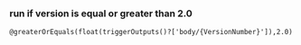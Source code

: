 ### run if version is equal or greater than 2.0
`@greaterOrEquals(float(triggerOutputs()?['body/{VersionNumber}']),2.0)`
